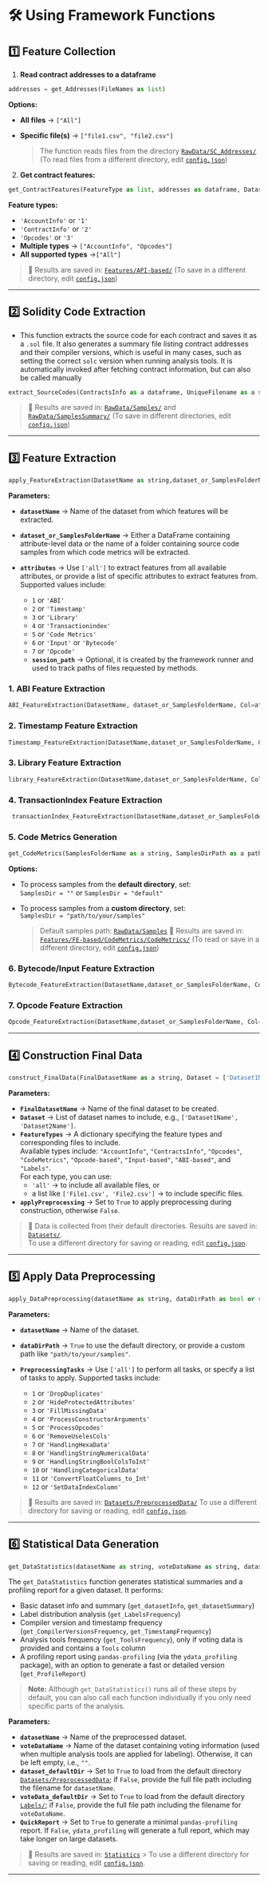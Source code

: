 # 🛠️ Using Framework Functions

## 1️⃣ Feature Collection

1. **Read contract addresses to a dataframe**
```python
addresses = get_Addresses(FileNames as list)
```
**Options:**
- **All files** → `["All"]`  
- **Specific file(s)** → `["file1.csv", "file2.csv"]`

   > The function reads files from the directory [`RawData/SC_Addresses/`](https://github.com/SMART-DIVE/DIVE/tree/main/RawData/SC_Addresses) (To read files from a different directory, edit [`config.json`](https://github.com/SMART-DIVE/DIVE/blob/main/config.json))

2. **Get contract features:**
```python
get_ContractFeatures(FeatureType as list, addresses as dataframe, DatasetName as a string)
```
**Feature types:**

- `'AccountInfo'` or `'1'`  
- `'ContractInfo'` or `'2'`  
- `'Opcodes'` or `'3'`  
- **Multiple types** → `["AccountInfo", "Opcodes"]`
- **All supported types** →`["All"]`

> 📁 Results are saved in: [`Features/API-based/`](https://github.com/SMART-DIVE/DIVE/tree/main/Features/API-based) (To save in a different directory, edit [`config.json`](https://github.com/SMART-DIVE/DIVE/blob/main/config.json))
---

## 2️⃣ Solidity Code Extraction
* This function extracts the source code for each contract and saves it as a `.sol` file. It also generates a summary file listing contract addresses and their compiler versions, which is useful in many cases, such as setting the correct `solc` version when running analysis tools. It is automatically invoked after fetching contract information, but can also be called manually
```python
extract_SourceCodes(ContractsInfo as a dataframe, UniqueFilename as a string, DatasetName as a string)
```
> 📁 Results are saved in: [`RawData/Samples/`](https://github.com/SMART-DIVE/DIVE/tree/main/RawData/Samples) and [`RawData/SamplesSummary/`](https://github.com/SMART-DIVE/DIVE/tree/main/RawData/SamplesSummary) (To save in different directories, edit [`config.json`](https://github.com/SMART-DIVE/DIVE/blob/main/config.json))

---
## 3️⃣ Feature Extraction
```python
apply_FeatureExtraction(DatasetName as string,dataset_or_SamplesFolderName as DataFrame or path,attributes as list,session_path=None)
```
**Parameters:**
- **`datasetName`** → Name of the dataset from which features will be extracted.
- **`dataset_or_SamplesFolderName`** → Either a DataFrame containing attribute-level data or the name of a folder containing source code samples from which code metrics will be extracted.
- **`attributes`** →  Use `['all']` to extract features from all available attributes, or provide a list of specific attributes to extract features from. Supported values include:

   - `1` or  `'ABI'`
   - `2` or  `'Timestamp'`
   - `3` or  `'Library'`
   - `4` or  `'Transactionindex'`
   - `5` or  `'Code Metrics'`
   - `6` or  `'Input'` or `'Bytecode'`
   - `7` or  `'Opcode'`
  - **`session_path`** → Optional, it is created by the framework runner and used to track paths of files requested by methods.       
### 1. ABI Feature Extraction
```python
ABI_FeatureExtraction(DatasetName, dataset_or_SamplesFolderName, Col=attribute, session_path=session_path)
```
### 2. Timestamp Feature Extraction
```python
Timestamp_FeatureExtraction(DatasetName,dataset_or_SamplesFolderName, Col=attribute,session_path=session_path)
```
### 3. Library Feature Extraction
```python
library_FeatureExtraction(DatasetName,dataset_or_SamplesFolderName, Col=attribute, session_path=session_path)
```
### 4. TransactionIndex Feature Extraction
```python
 transactionIndex_FeatureExtraction(DatasetName,dataset_or_SamplesFolderName, Col=attribute, session_path=session_path)
```
### 5. Code Metrics Generation
```python
get_CodeMetrics(SamplesFolderName as a string, SamplesDirPath as a path, DatasetName as a string)
```
**Options:**

- To process samples from the **default directory**, set:  
  `SamplesDir = ""` or `SamplesDir = "default"`

- To process samples from a **custom directory**, set:  
  `SamplesDir = "path/to/your/samples"`
    
  > Default samples path: [`RawData/Samples`](https://github.com/SMART-DIVE/DIVE/tree/main/RawData/Samples)
  > 📁 Results are saved in: [`Features/FE-based/CodeMetrics/CodeMetrics/`](https://github.com/SMART-DIVE/DIVE/tree/main/Features/FE-based/CodeMetrics/CodeMetrics)
  > (To read or save in a different directory, edit [`config.json`](https://github.com/SMART-DIVE/DIVE/blob/main/config.json))

### 6. Bytecode/Input Feature Extraction
```python
Bytecode_FeatureExtraction(DatasetName,dataset_or_SamplesFolderName, Col=attribute,session_path=None)
```
### 7. Opcode Feature Extraction
```python
Opcode_FeatureExtraction(DatasetName,dataset_or_SamplesFolderName, Col=attribute, session_path=session_path)
```
---

## 4️⃣ Construction Final Data
```python
construct_FinalData(FinalDatasetName as a string, Dataset = ['Dataset1Name','Dataset2Name',...], FeatureTypes = {'Type1':['All' 'or list files'], 'Type2':['All' 'or list files'] , ... }, applyPreprocessing = False)
```
**Parameters:**
- **`FinalDatasetName`** → Name of the final dataset to be created.
- **`Dataset`** → List of dataset names to include, e.g., `['Dataset1Name', 'Dataset2Name']`.
- **`FeatureTypes`** → A dictionary specifying the feature types and corresponding files to include.  
  Available types include: `"AccountInfo"`, `"ContractsInfo"`, `"Opcodes"`, `"CodeMetrics"`, `"Opcode-based"`, `"Input-based"`, `"ABI-based"`, and `"Labels"`.  
  For each type, you can use:
  - `'all'` → to include all available files, or  
  - a list like `['File1.csv', 'File2.csv']` → to include specific files.
- **`applyPreprocessing`** → Set to `True` to apply preprocessing during construction, otherwise `False`.

> 📁 Data is collected from their default directories. Results are saved in: [`Datasets/`](https://github.com/SMART-DIVE/DIVE/tree/main/Datasets).  
> To use a different directory for saving or reading, edit [`config.json`](https://github.com/SMART-DIVE/DIVE/blob/main/config.json).

--- 

## 5️⃣ Apply Data Preprocessing

```python
apply_DataPreprocessing(datasetName as string, dataDirPath as bool or string, PreprocessingTasks as a list)
```

**Parameters:**
- **`datasetName`** → Name of the dataset.
- **`dataDirPath`** → `True` to use the default directory, or provide a custom path like `"path/to/your/samples"`.
- **`PreprocessingTasks`** → Use `['all']` to perform all tasks, or specify a list of tasks to apply. Supported tasks include:

  - `1` or `'DropDuplicates'`
  - `2` or `'HideProtectedAttributes'`
  - `3` or `'FillMissingData'`
  - `4` or `'ProcessConstructorArguments'`
  - `5` or `'ProcessOpcodes'`
  - `6` or `'RemoveUselesCols'`
  - `7` or `'HandlingHexaData'`
  - `8` or `'HandlingStringNumericalData'`
  - `9` or `'HandlingStringBoolColsToInt'`
  - `10` or `'HandlingCategoricalData'`
  - `11` or `'ConvertFloatColumns_to_Int'`
  - `12` or `'SetDataIndexColumn'`

> 📁 Results are saved in: [`Datasets/PreprocessedData/`](https://github.com/SMART-DIVE/DIVE/tree/main/Datasets/PreprocessedData)
> To use a different directory for saving or reading, edit [`config.json`](https://github.com/SMART-DIVE/DIVE/blob/main/config.json).
     
---

## 6️⃣ Statistical Data Generation

```python
get_DataStatistics(datasetName as string, voteDataName as string, dataset_defaultDir as bool, voteData_defaultDir as bool, QuickReport as bool)
```

The `get_DataStatistics` function generates statistical summaries and a profiling report for a given dataset. It performs:

- Basic dataset info and summary (`get_datasetInfo`, `get_datasetSummary`)
- Label distribution analysis (`get_LabelsFrequency`)
- Compiler version and timestamp frequency (`get_CompilerVersionsFrequency`, `get_TimestampFrequency`)
- Analysis tools frequency (`get_ToolsFrequency`), only if voting data is provided and contains a `Tools` column
- A profiling report using `pandas-profiling` (via the `ydata_profiling` package), with an option to generate a fast or detailed version (`get_ProfileReport`)

> **Note:** Although `get_DataStatistics()` runs all of these steps by default, you can also call each function individually if you only need specific parts of the analysis.

**Parameters:**
- **`datasetName`** → Name of the preprocessed dataset.
- **`voteDataName`** → Name of the dataset containing voting information (used when multiple analysis tools are applied for labeling). Otherwise, it can be left empty, i.e., `""`.
- **`dataset_defaultDir`** → Set to `True` to load from the default directory [`Datasets/PreprocessedData`](https://github.com/SMART-DIVE/DIVE/tree/main/Datasets/PreprocessedData); if `False`, provide the full file path including the filename for `datasetName`.
- **`voteData_defaultDir`** → Set to `True` to load from the default directory [`Labels/`](https://github.com/SMART-DIVE/DIVE/tree/main/Labels); if `False`, provide the full file path including the filename for `voteDataName`.
- **`QuickReport`** → Set to `True` to generate a minimal `pandas-profiling` report. If `False`, `ydata_profiling` will generate a full report, which may take longer on large datasets.

  
> 📁 Results are saved in: [`Statistics`](https://github.com/SMART-DIVE/DIVE/tree/main/Statistics) > To use a different directory for saving or reading, edit [`config.json`](https://github.com/SMART-DIVE/DIVE/blob/main/config.json).
---
